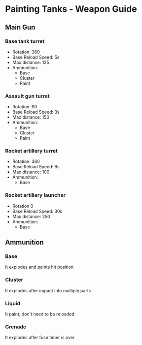 # Painting Tanks - Weapon Guide
## Main Gun
### Base tank turret
- Rotation: 360
- Base Reload Speed: 5s 
- Max distance: 125
- Ammunition:
  - Base
  - Cluster
  - Paint
  
### Assault gun turret
- Rotation: 90
- Base Reload Speed: 3s 
- Max distance: 150
- Ammunition:
  - Base
  - Cluster
  - Paint

### Rocket artillery turret 
- Rotation: 360
- Base Reload Speed: 6s 
- Max distance: 100
- Ammunition:
  - Base

### Rocket artillery launcher
- Rotation 0
- Base Reload Speed: 30s
- Max distance: 250
- Ammunition:
  - Base


## Ammunition
### Base
It explodes and paints hit position
### Cluster
It explodes after impact into multiple parts
### Liquid
It paint, don't need to be reloaded
### Grenade
It explodes after fuse timer is over


